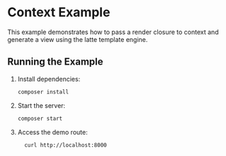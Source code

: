# Context Example

This example demonstrates how to pass a render closure to context and generate a view using the latte template engine.

## Running the Example

1. Install dependencies:

   ```bash
   composer install
   ```

2. Start the server:

   ```bash
   composer start
   ```

3. Access the demo route:

   ```bash
     curl http://localhost:8000
   ```
